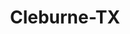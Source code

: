 ---
title: Cleburne-TX
slug: cleburne-tx
f_state:
- cms/state/texas.md
f_locations:
- cms/payday-loan/becerra-oscar-d-md-5187.md
- cms/payday-loan/c-m-check-cashing-5636.md
- cms/payday-loan/c-m-check-cashing-5637.md
- cms/payday-loan/mr-payroll-22206.md
- cms/payday-loan/mr-payroll-22234.md
- cms/payday-loan/mr-payroll-22235.md
- cms/payday-loan/rent-a-center-25929.md
updated-on: '2024-05-30T13:41:28.615Z'
created-on: '2024-05-30T13:41:28.615Z'
published-on: '2024-05-30T13:54:32.469Z'
f_city: Cleburne
layout: '[city].html'
tags: city
---